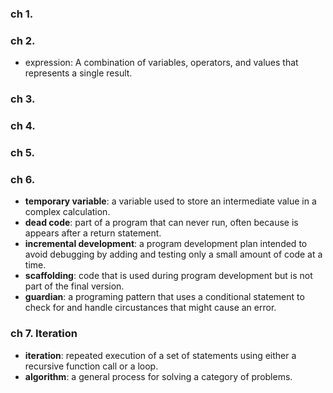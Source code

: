 ### ch 1.

### ch 2.

- expression: A combination of variables, operators, and values that represents a single result.

### ch 3.

### ch 4.

### ch 5.

### ch 6.

- **temporary variable**: a variable used to store an intermediate value in a complex calculation.
- **dead code**: part of a program that can never run, often because is appears after a return statement.
- **incremental development**: a program development plan intended to avoid debugging by adding and testing only a small amount of code at a time.
- **scaffolding**: code that is used during program development but is not part of the final version.
- **guardian**: a programing pattern that uses a conditional statement to check for and handle circustances that might cause an error.

### ch 7. Iteration

- **iteration**: repeated execution of a set of statements using either a recursive function call or a loop.
- **algorithm**: a general process for solving a category of problems.
